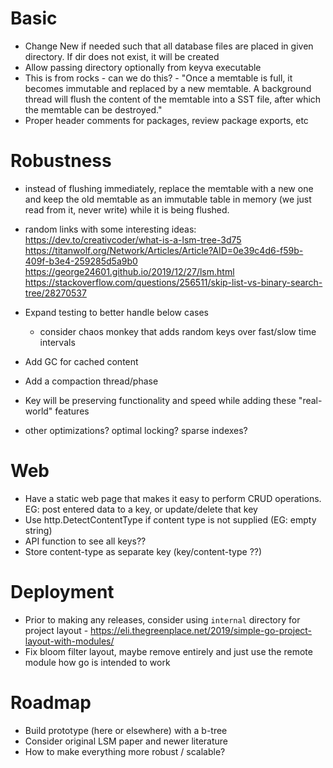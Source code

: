 # Basic
- Change New if needed such that all database files are placed in given directory. If dir does not exist, it will be created
- Allow passing directory optionally from keyva executable
- This is from rocks - can we do this? - "Once a memtable is full, it becomes immutable and replaced by a new memtable. A background thread will flush the content of the memtable into a SST file, after which the memtable can be destroyed."
- Proper header comments for packages, review package exports, etc

# Robustness

- instead of flushing immediately, replace the memtable with a new one and keep the old memtable as an immutable table in memory (we just read from it, never write) while it is being flushed.
- random links with some interesting ideas:
  https://dev.to/creativcoder/what-is-a-lsm-tree-3d75
  https://titanwolf.org/Network/Articles/Article?AID=0e39c4d6-f59b-409f-b3e4-259285d5a9b0
  https://george24601.github.io/2019/12/27/lsm.html
  https://stackoverflow.com/questions/256511/skip-list-vs-binary-search-tree/28270537

- Expand testing to better handle below cases
  - consider chaos monkey that adds random keys over fast/slow time intervals
- Add GC for cached content
- Add a compaction thread/phase
- Key will be preserving functionality and speed while adding these "real-world" features
- other optimizations? optimal locking? sparse indexes?

# Web 
- Have a static web page that makes it easy to perform CRUD operations. EG: post entered data to a key, or update/delete that key
- Use http.DetectContentType if content type is not supplied (EG: empty string)
- API function to see all keys??
- Store content-type as separate key (key/content-type ??)

# Deployment
- Prior to making any releases, consider using `internal` directory for project layout - https://eli.thegreenplace.net/2019/simple-go-project-layout-with-modules/
- Fix bloom filter layout, maybe remove entirely and just use the remote module how go is intended to work

# Roadmap
- Build prototype (here or elsewhere) with a b-tree
- Consider original LSM paper and newer literature
- How to make everything more robust / scalable?
